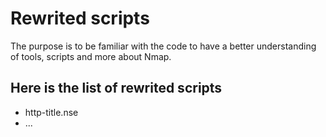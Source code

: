 <h1>Rewrited scripts</h1>
<p>The purpose is to be familiar with the code to have a better understanding of tools, scripts and more about Nmap.</p>

<h2>Here is the list of rewrited scripts</h2>
<ul>
    <li>http-title.nse</li>
    <li>...</li>
<ul>
